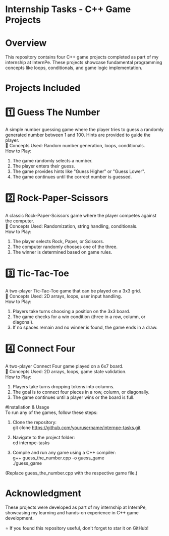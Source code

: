 # Internship Tasks - C++ Game Projects <br>

# Overview <br>
This repository contains four C++ game projects completed as part of my internship at InternPe. These projects showcase fundamental programming concepts like loops, conditionals, and game logic implementation.<br>

# Projects Included <br>
# 1️⃣ Guess The Number <br>
A simple number guessing game where the player tries to guess a randomly generated number between 1 and 100. Hints are provided to guide the player. <br>
🔹 Concepts Used: Random number generation, loops, conditionals.<br>
How to Play:<br>
1. The game randomly selects a number.<br>
2. The player enters their guess.<br>
3. The game provides hints like "Guess Higher" or "Guess Lower".<br>
4. The game continues until the correct number is guessed.<br>

# 2️⃣ Rock-Paper-Scissors<br>
A classic Rock-Paper-Scissors game where the player competes against the computer.<br>
🔹 Concepts Used: Randomization, string handling, conditionals.<br>
How to Play:<br>
1. The player selects Rock, Paper, or Scissors.<br>
2. The computer randomly chooses one of the three.<br>
3. The winner is determined based on game rules.<br>

# 3️⃣ Tic-Tac-Toe<br>
A two-player Tic-Tac-Toe game that can be played on a 3x3 grid.<br>
🔹 Concepts Used: 2D arrays, loops, user input handling.<br>
How to Play:<br>
1. Players take turns choosing a position on the 3x3 board.<br>
2. The game checks for a win condition (three in a row, column, or diagonal).<br>
3. If no spaces remain and no winner is found, the game ends in a draw.<br>

# 4️⃣ Connect Four<br>
A two-player Connect Four game played on a 6x7 board.<br>
🔹 Concepts Used: 2D arrays, loops, game state validation.<br>
How to Play:<br>
1. Players take turns dropping tokens into columns.<br>
2. The goal is to connect four pieces in a row, column, or diagonally.<br>
3. The game continues until a player wins or the board is full.<br>

#Installation & Usage<br>
To run any of the games, follow these steps:<br>

1. Clone the repository:<br>
git clone https://github.com/yourusername/internpe-tasks.git<br>

2. Navigate to the project folder:<br>
cd internpe-tasks<br>

3. Compile and run any game using a C++ compiler:<br>
g++ guess_the_number.cpp -o guess_game<br>
./guess_game<br>

(Replace guess_the_number.cpp with the respective game file.)<br>


# Acknowledgment<br>
These projects were developed as part of my internship at InternPe, showcasing my learning and hands-on experience in C++ game development.<br>

⭐ If you found this repository useful, don't forget to star it on GitHub!<br>

